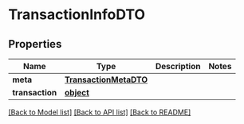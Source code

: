 # TransactionInfoDTO

## Properties
Name | Type | Description | Notes
------------ | ------------- | ------------- | -------------
**meta** | [**TransactionMetaDTO**](TransactionMetaDTO.md) |  | 
**transaction** | [**object**](.md) |  | 

[[Back to Model list]](../README.md#documentation-for-models) [[Back to API list]](../README.md#documentation-for-api-endpoints) [[Back to README]](../README.md)


